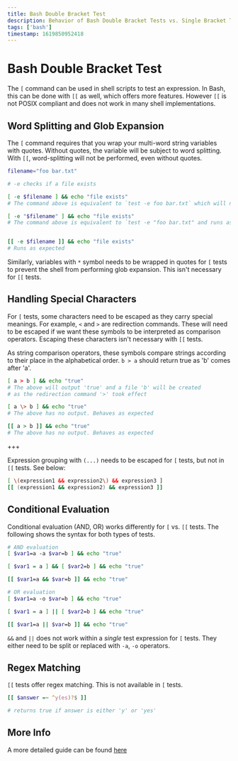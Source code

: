```yaml
---
title: Bash Double Bracket Test
description: Behavior of Bash Double Bracket Tests vs. Single Bracket Tests
tags: ['bash']
timestamp: 1619850952418
---
```


# Bash Double Bracket Test
The `[` command can be used in shell scripts to test an expression. In Bash, this can be done with `[[` as well, which offers more features. However `[[` is not POSIX compliant and does not work in many shell implementations.

## Word Splitting and Glob Expansion
The `[` command requires that you wrap your multi-word string variables with quotes. Without quotes, the variable will be subject to word splitting. With `[[`, word-splitting will not be performed, even without quotes.

```bash
filename="foo bar.txt"

# -e checks if a file exists

[ -e $filename ] && echo "file exists"
# The command above is equivalent to `test -e foo bar.txt` which will not run correctly

[ -e "$filename" ] && echo "file exists"
# The command above is equivalent to `test -e "foo bar.txt" and runs as expected


[[ -e $filename ]] && echo "file exists"
# Runs as expected
```

Similarly, variables with `*` symbol needs to be wrapped in quotes for `[` tests to prevent the shell from performing glob expansion. This isn't necessary for `[[` tests.

## Handling Special Characters
For `[` tests, some characters need to be escaped as they carry special meanings. For example, `<` and `>` are redirection commands. These will need to be escaped if we want these symbols to be interpreted as comparison operators. Escaping these characters isn't necessary with `[[` tests.

As string comparison operators, these symbols compare strings according to their place in the alphabetical order. `b > a` should return true as 'b' comes after 'a'.

```bash
[ a > b ] && echo "true"
# The above will output 'true' and a file 'b' will be created 
# as the redirection command '>' took effect

[ a \> b ] && echo "true"
# The above has no output. Behaves as expected

[[ a > b ]] && echo "true"
# The above has no output. Behaves as expected
```

+++

Expression grouping with `(...)` needs to be escaped for `[` tests, but not in `[[` tests. See below:

```bash
[ \(expression1 && expression2\) && expression3 ]
[[ (expression1 && expression2) && expression3 ]]
```

## Conditional Evaluation

Conditional evaluation (AND, OR) works differently for `[` vs. `[[` tests. The following shows the syntax for both types of tests.

```bash
# AND evaluation
[ $var1=a -a $var=b ] && echo "true"

[ $var1 = a ] && [ $var2=b ] && echo "true"

[[ $var1=a && $var=b ]] && echo "true"

# OR evaluation
[ $var1=a -o $var=b ] && echo "true"

[ $var1 = a ] || [ $var2=b ] && echo "true"

[[ $var1=a || $var=b ]] && echo "true"
```

`&&` and `||` does not work within a *single* test expression for `[` tests. They either need to be split or replaced with `-a`, `-o` operators.


## Regex Matching
`[[` tests offer regex matching. This is not available in `[` tests.

```bash
[[ $answer =~ ^y(es)?$ ]]

# returns true if answer is either 'y' or 'yes'
```

## More Info
A more detailed guide can be found [here](http://mywiki.wooledge.org/BashFAQ/031)

<PostDate />
<PageTags />
